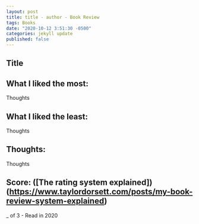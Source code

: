 ```yaml
---
layout: post
title: title - author - Book Review
tags: Books
date: "2020-10-12 3:51:30 -0500"
categories: jekyll update
published: false
---
```


## Title

## What I liked the most:

Thoughts

## What I liked the least:

Thoughts

## Thoughts:

Thoughts

## Score: ([The rating system explained])(https://www.taylordorsett.com/posts/my-book-review-system-explained)

\_ of 3 - Read in 2020

